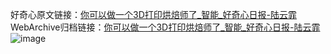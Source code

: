 好奇心原文链接：[你可以做一个3D打印烘焙师了_智能_好奇心日报-陆云霏](https://www.qdaily.com/articles/1097.html)
WebArchive归档链接：[你可以做一个3D打印烘焙师了_智能_好奇心日报-陆云霏](http://web.archive.org/web/20190623145639/https://www.qdaily.com/articles/1097.html)
![image](http://ww3.sinaimg.cn/large/007d5XDply1g3v4acv9xyj30u02qib29)